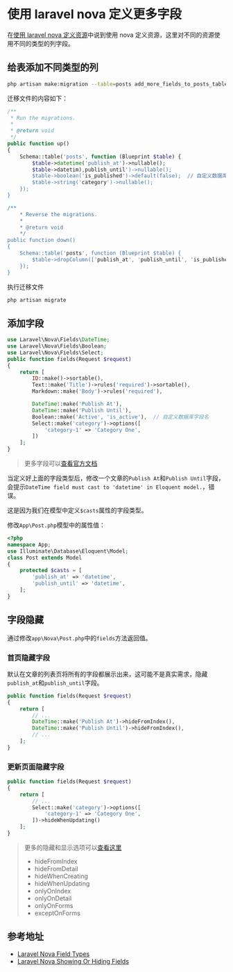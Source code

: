 # 使用 laravel nova 定义更多字段

在[使用 laravel nova 定义资源](/languages/laravel/nova/how-to-defining-resources-use-laravel-nova.md)中说到使用 nova 定义资源，这里对不同的资源使用不同的类型的列字段。

## 给表添加不同类型的列

```bash
php artisan make:migration --table=posts add_more_fields_to_posts_table
```

迁移文件的内容如下：

```php
/**
 * Run the migrations.
 *
 * @return void
 */
public function up()
{
    Schema::table('posts', function (Blueprint $table) {
        $table->datetime('publish_at')->nullable();
        $table->datetim),publish_until')->nullable();
        $table->boolean('is_published')->default(false);  // 自定义数据库字段名
        $table->string('category')->nullable();
    });
}

/**
    * Reverse the migrations.
    *
    * @return void
    */
public function down()
{
    Schema::table('posts', function (Blueprint $table) {
        $table->dropColumn(['publish_at', 'publish_until', 'is_published', 'category']);
    });
}
```

执行迁移文件

```bash
php artisan migrate
```

## 添加字段

```php
use Laravel\Nova\Fields\DateTime;
use Laravel\Nova\Fields\Boolean;
use Laravel\Nova\Fields\Select;
public function fields(Request $request)
{
    return [
        ID::make()->sortable(),
        Text::make('Title')->rules('required')->sortable(),
        Markdown::make('Body')->rules('required'),

        DateTime::make('Publish At'),
        DateTime::make('Publish Until'),
        Boolean::make('Active', 'is_active'),  // 自定义数据库字段名
        Select::make('category')->options([
            'category-1' => 'Category One',
        ])
    ];
}
```

> 更多字段可以[查看官方文档](https://nova.laravel.com/docs/2.0/resources/fields.html#field-types)

当定义好上面的字段类型后，修改一个文章的`Publish At`和`Publish Until`字段，会提示`DateTime field must cast to 'datetime' in Eloquent model.`，错误。

这是因为我们在模型中定义`$casts`属性的字段类型。

修改`App\Post.php`模型中的属性值：

```php
<?php
namespace App;
use Illuminate\Database\Eloquent\Model;
class Post extends Model
{
    protected $casts = [
        'publish_at' => 'datetime',
        'publish_until' => 'datetime',
    ];
}
```

## 字段隐藏

通过修改`app\Nova\Post.php`中的`fields`方法返回值。

### 首页隐藏字段

默认在文章的列表页将所有的字段都展示出来，这可能不是真实需求，隐藏`publish_at`和`publish_until`字段。

```php
public function fields(Request $request)
{
    return [
        // ...
        DateTime::make('Publish At')->hideFromIndex(),
        DateTime::make('Publish Until')->hideFromIndex(),
        // ...
    ];
}
```

### 更新页面隐藏字段

```php
public function fields(Request $request)
{
    return [
        // ...
        Select::make('category')->options([
            'category-1' => 'Category One',
        ])->hideWhenUpdating()
    ];
}
```

> 更多的隐藏和显示选项可以[查看这里](https://nova.laravel.com/docs/2.0/resources/fields.html#showing-hiding-fields)
>
> - hideFromIndex
> - hideFromDetail
> - hideWhenCreating
> - hideWhenUpdating
> - onlyOnIndex
> - onlyOnDetail
> - onlyOnForms
> - exceptOnForms

## 参考地址

- [Laravel Nova Field Types](https://nova.laravel.com/docs/2.0/resources/fields.html#field-types)
- [Laravel Nova Showing Or Hiding Fields](https://nova.laravel.com/docs/2.0/resources/fields.html#showing-hiding-fields)
